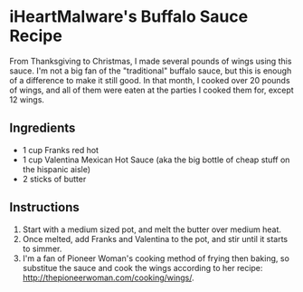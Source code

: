 # iHeartMalware's Buffalo Sauce Recipe

From Thanksgiving to Christmas, I made several pounds of wings using this sauce. I'm not a big fan of the "traditional" buffalo sauce, but this is enough of a difference to make it still good. In that month, I cooked over 20 pounds of wings, and all of them were eaten at the parties I cooked them for, except 12 wings. 

## Ingredients

- 1 cup Franks red hot
- 1 cup Valentina Mexican Hot Sauce (aka the big bottle of cheap stuff on the hispanic aisle)
- 2 sticks of butter

## Instructions

1. Start with a medium sized pot, and melt the butter over medium heat. 
2. Once melted, add Franks and Valentina to the pot, and stir until it starts to simmer. 
3. I'm a fan of Pioneer Woman's cooking method of frying then baking, so substitue the sauce and cook the wings according to her recipe: http://thepioneerwoman.com/cooking/wings/. 